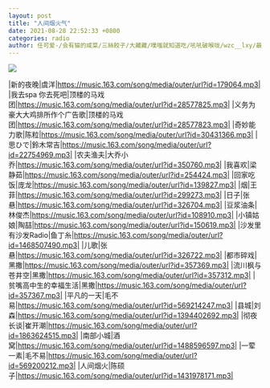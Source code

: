 ```yaml
---
layout: post
title: "人间烟火气"
date: 2021-08-28 22:52:33 +0800
categories: radio
author: 任可爱-/会有猫的咸菜/三絲餃子/大藏藏/噗嗤就知道吃/吼吼破喉咙/wzc__lxy/最正经名字
---
```

![]({{site.baseurl}}/images/cover_20210828.jpg)

|新的夜晚|虞洋|https://music.163.com/song/media/outer/url?id=179064.mp3|
|我去spa 你去死吧|顶楼的马戏团|https://music.163.com/song/media/outer/url?id=28577825.mp3|
|义务为豪大大鸡排所作个广告歌|顶楼的马戏团|https://music.163.com/song/media/outer/url?id=28577823.mp3|
|奇妙能力歌|陈粒|https://music.163.com/song/media/outer/url?id=30431366.mp3|
|思ひで|鈴木常吉|https://music.163.com/song/media/outer/url?id=22754969.mp3|
|农夫渔夫|大乔小乔|https://music.163.com/song/media/outer/url?id=350760.mp3|
|我喜欢|梁静茹|https://music.163.com/song/media/outer/url?id=254424.mp3|
|回家吃饭|庞龙|https://music.163.com/song/media/outer/url?id=139827.mp3|
|烟|王菲|https://music.163.com/song/media/outer/url?id=299273.mp3|
|日子|张悬|https://music.163.com/song/media/outer/url?id=326704.mp3|
|豆浆油条|林俊杰|https://music.163.com/song/media/outer/url?id=108910.mp3|
|小镇姑娘|陶喆|https://music.163.com/song/media/outer/url?id=150619.mp3|
|沙发里有沙发Radio|鱼丁糸|https://music.163.com/song/media/outer/url?id=1468507490.mp3|
|儿歌|张悬|https://music.163.com/song/media/outer/url?id=326722.mp3|
|都市碎戏|黑撒|https://music.163.com/song/media/outer/url?id=357369.mp3|
|流川枫与苍井空|黑撒|https://music.163.com/song/media/outer/url?id=357312.mp3|
|贫嘴高中生的幸福生活|黑撒|https://music.163.com/song/media/outer/url?id=357367.mp3|
|平凡的一天|毛不易|https://music.163.com/song/media/outer/url?id=569214247.mp3|
|县城|刘森|https://music.163.com/song/media/outer/url?id=1394402692.mp3|
|彻夜长谈|崔开潮|https://music.163.com/song/media/outer/url?id=1863624515.mp3|
|南部小城|酒窝|https://music.163.com/song/media/outer/url?id=1488596597.mp3|
|一荤一素|毛不易|https://music.163.com/song/media/outer/url?id=569200212.mp3|
|人间烟火|陈硕子|https://music.163.com/song/media/outer/url?id=1431978171.mp3|

